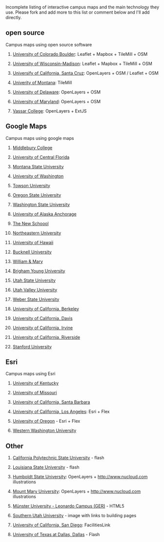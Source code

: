 Incomplete listing of interactive campus maps and the main technology they use. Please fork and add more to this list or comment below and I'll add directly.

## open source

Campus maps using open source software

1. [University of Colorado Boulder](http://www.colorado.edu/map/): Leaflet + Mapbox + TileMill + OSM

1. [University of Wisconsin-Madison](http://map.wisc.edu/): Leaflet + Mapbox + TileMill + OSM

1. [Universify of California, Santa Cruz](http://maps.ucsc.edu/): OpenLayers + OSM / Leaflet + OSM

1. [Univerity of Montana](http://map.umt.edu/): TileMill

1. [University of Delaware](http://maps.rdms.udel.edu/map/index.php): OpenLayers + OSM

1. [University of Maryland](https://terpnav.umd.edu/map/): OpenLayers + OSM

1. [Vassar College](http://info.vassar.edu/visit/maps/): OpenLayers + ExtJS


## Google Maps

Campus maps using google maps

1. [Middlebury College](http://www.middlebury.edu/about/campus/campusmap/interactive)

1. [University of Central Florida](http://map.ucf.edu/)

1. [Montana State University](http://www.montana.edu/campusmap/)

1. [University of Washington](http://www.washington.edu/maps/)

1. [Towson University](http://www.towson.edu/main/maps/)

1. [Oregon State University](http://oregonstate.edu/campusmap/)

1. [Washington State University](http://map.wsu.edu/)

1. [University of Alaska Anchorage](http://www.uaa.alaska.edu/map/interactive.cfm)

1. [The New Schoool](http://www.newschool.edu/about/campus-map/)

1. [Northeastern University](http://www.northeastern.edu/neuhome/about/maps.html)

1. [University of Hawaii](http://manoa.hawaii.edu/campusmap/)

1. [Bucknell University](http://www.bucknell.edu/script/communication/map/)

1. [William & Mary](http://www.wm.edu/about/visiting/campusmap/index.php)

1. [Brigham Young University](http://map.byu.edu/)

1. [Utah State University](http://www.usu.edu/map/)

1. [Utah Valley University](http://www.uvu.edu/maps/orem.html)

1. [Weber State University](http://www.weber.edu/weberstatemap/)

1. [University of California, Berkeley](http://www.berkeley.edu/map/googlemap/)

1. [University of California, Davis](http://campusmap.ucdavis.edu)

1. [University of California, Irvine](http:/www.uci.edu/campusmap)

1. [University of California, Riverside](http://campusmap.ucr.edu/imap/)

1. [Stanford University](http://campus-map.stanford.edu/)

## Esri

Campus maps using Esri

1. [University of Kentucky](http://maps.uky.edu/campusmap/)

1. [University of Missouri](http://map.missouri.edu/) 

1. [University of California, Santa Barbara](http://map.geog.ucsb.edu)

1. [University of California, Los Angeles](http://maps.ucla.edu/campus): Esri + Flex

1. [University of Oregon](http://map.uoregon.edu/) - Esri + Flex

1. [Western Washington University](http://www.wwu.edu/map)

## Other

1. [California Polytechnic State University](http://maps.calpoly.edu/) - flash

1. [Louisiana State University](http://campusmap.lsu.edu/map/framesetup.asp) - flash

1. [Humboldt State University](http://humboldt.edu/explore/): OpenLayers + http://www.nucloud.com illustrations

1. [Mount Mary University](http://www.mtmary.edu/campuslife/getting-around-campus/campus-map.html): OpenLayers + http://www.nucloud.com illustrations

1. [Münster University - Leonardo Campus (GER)](http://www.leonardocampus.de/) - HTML5

1. [Southern Utah University](http://www.suu.edu/campmap/campus.html) - image with links to building pages

1. [University of California, San Diego](http://maps.ucsd.edu/mapping/viewer/default.htm): FacilitiesLink

1. [University of Texas at Dallas, Dallas](http://www.utdallas.edu/maps/) - Flash 

